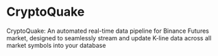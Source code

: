 # CryptoQuake
CryptoQuake: An automated real-time data pipeline for Binance Futures market, designed to seamlessly stream and update K-line data across all market symbols into your database
